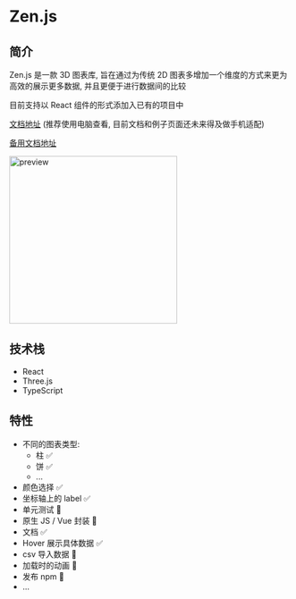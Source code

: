 # Zen.js

## 简介

Zen.js 是一款 3D 图表库, 旨在通过为传统 2D 图表多增加一个维度的方式来更为高效的展示更多数据, 并且更便于进行数据间的比较

目前支持以 React 组件的形式添加入已有的项目中

[文档地址](https://zen.yuleiz.com/) (推荐使用电脑查看, 目前文档和例子页面还未来得及做手机适配)

[备用文档地址](https://zen2.netlify.app/)

<!-- ![Image text](./docs/assets/qrcode.jpg) -->
<!-- ![preview](https://user-images.githubusercontent.com/62495388/161153305-e6f9d59b-11c5-4a01-91a3-4371eb54ff29.jpg) -->

<img src="https://user-images.githubusercontent.com/62495388/161153305-e6f9d59b-11c5-4a01-91a3-4371eb54ff29.jpg" alt="preview" height="300" />

## 技术栈

- React
- Three.js
- TypeScript

## 特性

- 不同的图表类型:
  - 柱 ✅
  - 饼 ✅
  - ...
- 颜色选择 ✅
- 坐标轴上的 label ✅
- 单元测试 🚧
- 原生 JS / Vue 封装 🚧
- 文档 ✅
- Hover 展示具体数据 ✅
- csv 导入数据 🚧
- 加载时的动画 🚧
- 发布 npm 🚧
- ...

